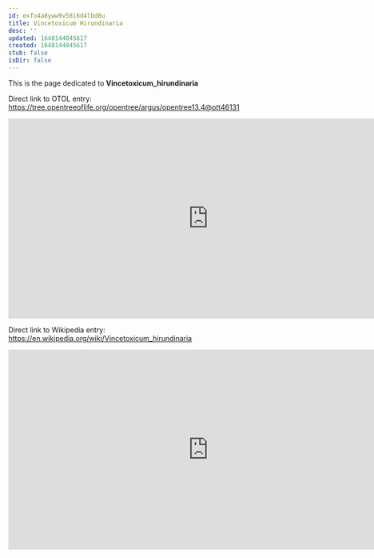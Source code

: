 ```yaml
---
id: exfo4a8yww9v58i6d4lbd8u
title: Vincetoxicum Hirundinaria
desc: ''
updated: 1648144045617
created: 1648144045617
stub: false
isDir: false
---
```

This is the page dedicated to **Vincetoxicum_hirundinaria**


Direct link to OTOL entry: https://tree.opentreeoflife.org/opentree/argus/opentree13.4@ott46131



<html>
    <body>
    <iframe src="https://tree.opentreeoflife.org/opentree/argus/opentree13.4@ott46131"
    width="800" height="400" frameborder="0" allowfullscreen> </iframe>
    </body>
</html>
    


Direct link to Wikipedia entry: https://en.wikipedia.org/wiki/Vincetoxicum_hirundinaria



<html>
    <body>
    <iframe src="https://en.wikipedia.org/wiki/Vincetoxicum_hirundinaria"
    width="800" height="400" frameborder="0" allowfullscreen> </iframe>
    </body>
</html>
    
